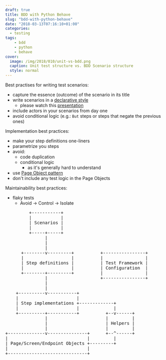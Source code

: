 ```yaml
---
draft: true
title: BDD with Python Behave
slug: "bdd-with-python-behave"
date: "2018-03-13T07:16:10+01:00"
categories:
  - testing
tags:
    - bdd
    - python
    - behave
cover:
  image: /img/2018/010/unit-vs-bdd.png
  caption: Unit test structure vs. BDD Scenario structure
  style: normal
---
```


Best practises for writing test scenarios:

- capture the essence (outcome) of the scenario in its title
- write scenarios in a [declarative style](https://www.theguardian.com/info/developer-blog/2013/apr/10/cukeup-2013-conference-digest-gherkin-bdd)
    - please watch this
        [presentation](https://skillsmatter.com/skillscasts/3141-user-centred-scenarios-describing-capabilities-not-solutions)
- include actors in your scenarios from day one
- avoid conditional logic (e.g.: `But` steps or steps that negate the previous
    ones)


Implementation best practices:

- make your step definitions one-liners
- parametrize you steps
- avoid:
    - code duplication
    - conditional logic
        - as it's generally hard to understand
- use [Page Object pattern](https://martinfowler.com/bliki/PageObject.html)
- don't include any test logic in the Page Objects


Maintainability best practices:

- flaky tests
    - Avoid -> Control -> Isolate

<pre>
         +-----------+
         |           |
         | Scenarios |
         |           |
         +-----+-----+
               |
               |
               |
      +--------v---------+          +----------------+
      |                  |          |                |
      | Step definitions |          | Test Framework |
      |                  |          | Configuration  |
      +--------+---------+          |                |
               |                    +----------------+
               |
               |
    +----------v-----------+
    |                      |
    | Step implementations +-------------+
    |                      |             |
    +----------+-----------+          +--v------+
               |                      |         |
               |                      | Helpers |
               |                      |         |
+--------------v---------------+      +--^------+
|                              |         |
| Page/Screen/Endpoint Objects +---------+
|                              |
+------------------------------+
</pre>
